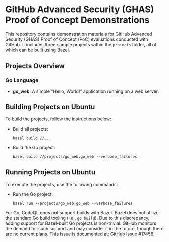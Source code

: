 # GitHub Advanced Security (GHAS) Proof of Concept Demonstrations

This repository contains demonstration materials for GitHub Advanced Security (GHAS) Proof of Concept (PoC) evaluations conducted with GitHub. 
It includes three sample projects within the `projects` folder, all of which can be built using Bazel.

## Projects Overview

### Go Language
- **go_web**: A simple "Hello, World!" application running on a web server.

## Building Projects on Ubuntu

To build the projects, follow the instructions below:

- Build all projects:
  ```
  bazel build //...
  ```

- Build the Go project:
  ```
  bazel build //projects/go_web:go_web --verbose_failures
  ```

## Running Projects on Ubuntu

To execute the projects, use the following commands:

- Run the Go project:
  ```
  bazel run //projects/go_web:go_web --verbose_failures
  ```

For Go, CodeQL does not support builds with Bazel. Bazel does not utilize the standard Go build tooling (i.e., `go build`). Due to this discrepancy, adding support for Bazel-built Go projects is non-trivial. GitHub monitors the demand for such support and may consider it in the future, though there are no current plans. This issue is documented at: [GitHub Issue #17458](https://github.com/github/codeql/issues/17458).
